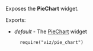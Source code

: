 Exposes the **PieChart** widget.

Exports:

- *default* - The [PieChart](/api-reference/20%20Data%20Visualization%20Widgets/15%20dxPieChart '/Documentation/ApiReference/Data_Visualization_Widgets/dxPieChart/') widget

        require("viz/pie_chart")

